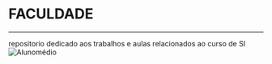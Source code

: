 # FACULDADE
***
 repositorio dedicado aos trabalhos e aulas relacionados ao curso de SI
![Alunomédio](file:///home/alef/Downloads/AlunoM%C3%A9dio.png)
